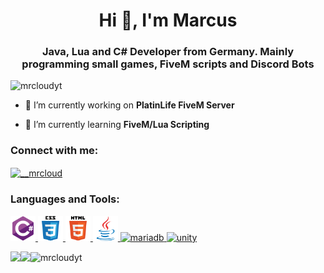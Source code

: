 <h1 align="center">Hi 👋, I'm Marcus</h1>
<h3 align="center">Java, Lua and C# Developer from Germany. Mainly programming small games, FiveM scripts and Discord Bots</h3>

<p align="left"> <img src="https://komarev.com/ghpvc/?username=mrcloudyt&label=Profile%20views&color=0e75b6&style=flat" alt="mrcloudyt" /> </p>

- 🔭 I’m currently working on **PlatinLife FiveM Server**

- 🌱 I’m currently learning **FiveM/Lua Scripting**

<h3 align="left">Connect with me:</h3>
<p align="left">
<a href="https://twitter.com/__mrcloud" target="blank"><img align="center" src="https://raw.githubusercontent.com/rahuldkjain/github-profile-readme-generator/neutral-icons/src/images/icons/Social/twitter.svg" alt="__mrcloud" height="30" width="40" /></a>
</p>




<h3 align="left">Languages and Tools:</h3>
<p align="left"> <a href="https://www.w3schools.com/cs/" target="_blank"> <img src="https://raw.githubusercontent.com/devicons/devicon/master/icons/csharp/csharp-original.svg" alt="csharp" width="40" height="40"/> </a> <a href="https://www.w3schools.com/css/" target="_blank"> <img src="https://raw.githubusercontent.com/devicons/devicon/master/icons/css3/css3-original-wordmark.svg" alt="css3" width="40" height="40"/> </a> <a href="https://www.w3.org/html/" target="_blank"> <img src="https://raw.githubusercontent.com/devicons/devicon/master/icons/html5/html5-original-wordmark.svg" alt="html5" width="40" height="40"/> </a> <a href="https://www.java.com" target="_blank"> <img src="https://raw.githubusercontent.com/devicons/devicon/master/icons/java/java-original.svg" alt="java" width="40" height="40"/> </a> <a href="https://mariadb.org/" target="_blank"> <img src="https://www.vectorlogo.zone/logos/mariadb/mariadb-icon.svg" alt="mariadb" width="40" height="40"/> </a> <a href="https://unity.com/" target="_blank"> <img src="https://www.vectorlogo.zone/logos/unity3d/unity3d-icon.svg" alt="unity" width="40" height="40"/> </a> </p>

<p><img align="center" src="https://github-readme-streak-stats.herokuapp.com/?user=mrcloudyt&" alt="mrcloudyt" />
<img align="left" src="https://github-readme-stats.vercel.app/api?username=mrcloudyt&count_private=true&theme=highcontrast">
<img align="left" src="https://github-readme-stats.vercel.app/api/wakatime?username=@MrCloud"></p>


